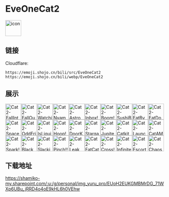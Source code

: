 # EveOneCat2
<img src="https://emoji.shojo.cn/bili/src/EveOneCat2/icon.png" width="50" height="50" alt="icon">

## 链接
Cloudflare:
```
https://emoji.shojo.cn/bili/src/EveOneCat2
https://emoji.shojo.cn/bili/webp/EveOneCat2
```
## 展示
<img src="https://emoji.shojo.cn/bili/src/EveOneCat2/Cat2-FallInto!.png" width="50" height="50" alt="Cat2-FallInto!"><img src="https://emoji.shojo.cn/bili/src/EveOneCat2/Cat2-FallOut!？.png" width="50" height="50" alt="Cat2-FallOut!？"><img src="https://emoji.shojo.cn/bili/src/EveOneCat2/Cat2-Watching!.png" width="50" height="50" alt="Cat2-Watching!"><img src="https://emoji.shojo.cn/bili/src/EveOneCat2/Cat2-Nyampage.png" width="50" height="50" alt="Cat2-Nyampage"><img src="https://emoji.shojo.cn/bili/src/EveOneCat2/Cat2-Astromeawt!.png" width="50" height="50" alt="Cat2-Astromeawt!"><img src="https://emoji.shojo.cn/bili/src/EveOneCat2/Cat2-Inbox!.png" width="50" height="50" alt="Cat2-Inbox!"><img src="https://emoji.shojo.cn/bili/src/EveOneCat2/Cat2-Boom!.png" width="50" height="50" alt="Cat2-Boom!"><img src="https://emoji.shojo.cn/bili/src/EveOneCat2/Cat2-SushiBed!.png" width="50" height="50" alt="Cat2-SushiBed!"><img src="https://emoji.shojo.cn/bili/src/EveOneCat2/Cat2-EatByDonut.png" width="50" height="50" alt="Cat2-EatByDonut"><img src="https://emoji.shojo.cn/bili/src/EveOneCat2/Cat2-EatDonut.png" width="50" height="50" alt="Cat2-EatDonut"><img src="https://emoji.shojo.cn/bili/src/EveOneCat2/Cat2-SpaceNyan!.png" width="50" height="50" alt="Cat2-SpaceNyan!"><img src="https://emoji.shojo.cn/bili/src/EveOneCat2/Cat2-OddFriend.png" width="50" height="50" alt="Cat2-OddFriend"><img src="https://emoji.shojo.cn/bili/src/EveOneCat2/Cat2-IsLiquid!.png" width="50" height="50" alt="Cat2-IsLiquid!"><img src="https://emoji.shojo.cn/bili/src/EveOneCat2/Cat2-Hoop!.png" width="50" height="50" alt="Cat2-Hoop!"><img src="https://emoji.shojo.cn/bili/src/EveOneCat2/Cat2-DoorKeeper!.png" width="50" height="50" alt="Cat2-DoorKeeper!"><img src="https://emoji.shojo.cn/bili/src/EveOneCat2/Cat2-Stargazer!.png" width="50" height="50" alt="Cat2-Stargazer!"><img src="https://emoji.shojo.cn/bili/src/EveOneCat2/Cat2-JupiterSpot.png" width="50" height="50" alt="Cat2-JupiterSpot"><img src="https://emoji.shojo.cn/bili/src/EveOneCat2/Cat2-Catkitchen.png" width="50" height="50" alt="Cat2-Catkitchen"><img src="https://emoji.shojo.cn/bili/src/EveOneCat2/Cat2-Launch!.png" width="50" height="50" alt="Cat2-Launch!"><img src="https://emoji.shojo.cn/bili/src/EveOneCat2/Cat2-CatAMail.png" width="50" height="50" alt="Cat2-CatAMail"><img src="https://emoji.shojo.cn/bili/src/EveOneCat2/Cat2-Spark!!.png" width="50" height="50" alt="Cat2-Spark!!"><img src="https://emoji.shojo.cn/bili/src/EveOneCat2/Cat2-BlackHole!.png" width="50" height="50" alt="Cat2-BlackHole!"><img src="https://emoji.shojo.cn/bili/src/EveOneCat2/Cat2-Slacking!.png" width="50" height="50" alt="Cat2-Slacking!"><img src="https://emoji.shojo.cn/bili/src/EveOneCat2/Cat2-Pinch!!.png" width="50" height="50" alt="Cat2-Pinch!!"><img src="https://emoji.shojo.cn/bili/src/EveOneCat2/Cat2-Leak.png" width="50" height="50" alt="Cat2-Leak"><img src="https://emoji.shojo.cn/bili/src/EveOneCat2/Cat2-FatCat!？.png" width="50" height="50" alt="Cat2-FatCat!？"><img src="https://emoji.shojo.cn/bili/src/EveOneCat2/Cat2-Cross!.png" width="50" height="50" alt="Cat2-Cross!"><img src="https://emoji.shojo.cn/bili/src/EveOneCat2/Cat2-Infinite!.png" width="50" height="50" alt="Cat2-Infinite!"><img src="https://emoji.shojo.cn/bili/src/EveOneCat2/Cat2-Escort2!.png" width="50" height="50" alt="Cat2-Escort2!"><img src="https://emoji.shojo.cn/bili/src/EveOneCat2/Cat2-Chaos.png" width="50" height="50" alt="Cat2-Chaos">

## 下载地址

https://shamiko-my.sharepoint.com/:u:/g/personal/img_yuru_pro/EUoH2EUKGMBMrDG_71WXp6UBu_jRRD4o4oE9kHL6h0VEhw